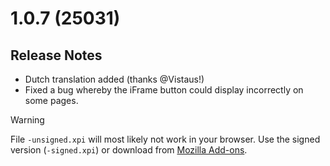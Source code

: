 # 1.0.7 (25031)

## Release Notes

- Dutch translation added (thanks @Vistaus!)
- Fixed a bug whereby the iFrame button could display incorrectly on some pages.

> [!WARNING]
> File `-unsigned.xpi` will most likely not work in your browser. Use the signed version (`-signed.xpi`) or download from [Mozilla Add-ons](https://addons.mozilla.org/firefox/addon/redirecttube/).

